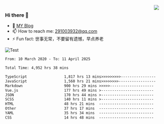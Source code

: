 <img align='right' src='https://github-readme-stats.vercel.app/api?username=niaogege&show_icons=true&theme=radical'/>

### Hi there 👋

- 🌱 [MY Blog](https://bythewayer.com/)
- 📫 How to reach me: 291003932@qq.com
- ⚡ Fun fact:  世事无常，不要留有遗憾，早点养老

![Test](https://github-readme-stats.vercel.app/api/top-langs/?username=niaogege&layout=compact)

<!--START_SECTION:waka-->

```txt
From: 10 March 2020 - To: 11 April 2025

Total Time: 4,952 hrs 38 mins

TypeScript                 1,817 hrs 13 mins>>>>>>>>>----------------   36.69 %
JavaScript                 1,560 hrs 21 mins>>>>>>>>-----------------   31.51 %
Markdown                   900 hrs 29 mins >>>>>--------------------   18.18 %
Vue.js                     177 hrs 49 mins >------------------------   03.59 %
JSON                       170 hrs 44 mins >------------------------   03.45 %
SCSS                       140 hrs 11 mins >------------------------   02.83 %
HTML                       48 hrs 21 mins  -------------------------   00.98 %
Other                      37 hrs 17 mins  -------------------------   00.75 %
YAML                       35 hrs 34 mins  -------------------------   00.72 %
CSS                        14 hrs 48 mins  -------------------------   00.30 %
```

<!--END_SECTION:waka-->
